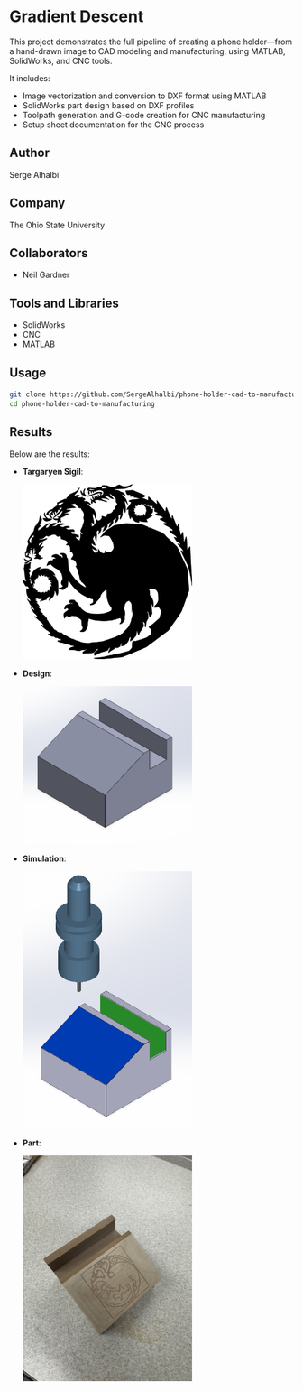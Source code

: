 # Gradient Descent
This project demonstrates the full pipeline of creating a phone holder—from a hand-drawn image to CAD modeling and manufacturing, using MATLAB, SolidWorks, and CNC tools.

It includes:
- Image vectorization and conversion to DXF format using MATLAB
- SolidWorks part design based on DXF profiles
- Toolpath generation and G-code creation for CNC manufacturing
- Setup sheet documentation for the CNC process

## Author
Serge Alhalbi

## Company
The Ohio State University

## Collaborators
- Neil Gardner

## Tools and Libraries
- SolidWorks
- CNC
- MATLAB

## Usage
```bash
git clone https://github.com/SergeAlhalbi/phone-holder-cad-to-manufacturing.git
cd phone-holder-cad-to-manufacturing
```

## Results
Below are the results:

- **Targaryen Sigil**:
  
  <img src="assets/Targaryen.jpg" alt="Image" width="300"/>

- **Design**:
  
  <img src="assets/utils/design.png" alt="Image" width="300"/>

- **Simulation**:
  
  <img src="assets/utils/simulation.png" alt="Image" width="300"/>

- **Part**:

  <img src="assets/utils/part.jpg" alt="Image" width="300"/>
